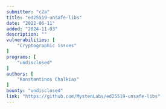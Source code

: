 ```yaml
---
submitter: "c2a"
title: "ed25519-unsafe-libs"
date: "2022-06-11"
added: "2024-11-03"
description: ""
vulnerabilities: [
    "Cryptographic issues"
]
programs: [
    "undisclosed"
]
authors: [
    "Konstantinos Chalkias"
]
bounty: "undisclosed"
link: "https://github.com/MystenLabs/ed25519-unsafe-libs"
---
```





